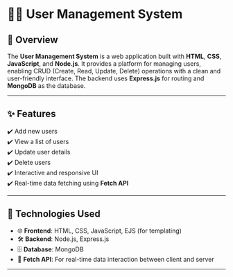 # 🧑‍💻 User Management System

## 🌟 Overview

The **User Management System** is a web application built with **HTML**, **CSS**, **JavaScript**, and **Node.js**. It provides a platform for managing users, enabling CRUD (Create, Read, Update, Delete) operations with a clean and user-friendly interface. The backend uses **Express.js** for routing and **MongoDB** as the database.

---

## ✨ Features

✔️ Add new users  
✔️ View a list of users  
✔️ Update user details  
✔️ Delete users  
✔️ Interactive and responsive UI  
✔️ Real-time data fetching using **Fetch API**  

---

## 🔧 Technologies Used

- 🌐 **Frontend**: HTML, CSS, JavaScript, EJS (for templating)  
- 🛠️ **Backend**: Node.js, Express.js  
- 🗄️ **Database**: MongoDB  
- 🔄 **Fetch API**: For real-time data interaction between client and server  

---


